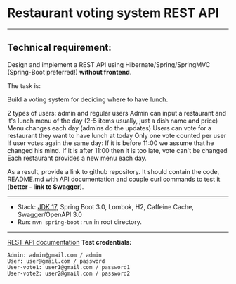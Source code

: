 Restaurant voting system REST API
==========================================================
__________________________________________________________

## Technical requirement:
Design and implement a REST API using Hibernate/Spring/SpringMVC (Spring-Boot preferred!) **without frontend**.

The task is:

Build a voting system for deciding where to have lunch.

2 types of users: admin and regular users
Admin can input a restaurant and it's lunch menu of the day (2-5 items usually, just a dish name and price)
Menu changes each day (admins do the updates)
Users can vote for a restaurant they want to have lunch at today
Only one vote counted per user
If user votes again the same day:
If it is before 11:00 we assume that he changed his mind.
If it is after 11:00 then it is too late, vote can't be changed
Each restaurant provides a new menu each day.

As a result, provide a link to github repository. It should contain the code, README.md with API documentation and couple curl commands to test it (**better - link to Swagger**).

-------------------------------------------------------------
* Stack: [JDK 17](http://jdk.java.net/17/), Spring Boot 3.0, Lombok, H2, Caffeine Cache, Swagger/OpenAPI 3.0
* Run: `mvn spring-boot:run` in root directory.
-----------------------------------------------------

[REST API documentation](http://localhost:8080/swagger-ui/index.html)
**Test credentials:**
```
Admin: admin@gmail.com / admin
User: user@gmail.com / password
User-vote1: user1@gmail.com / password1
User-vote2: user2@gmail.com / password2
```